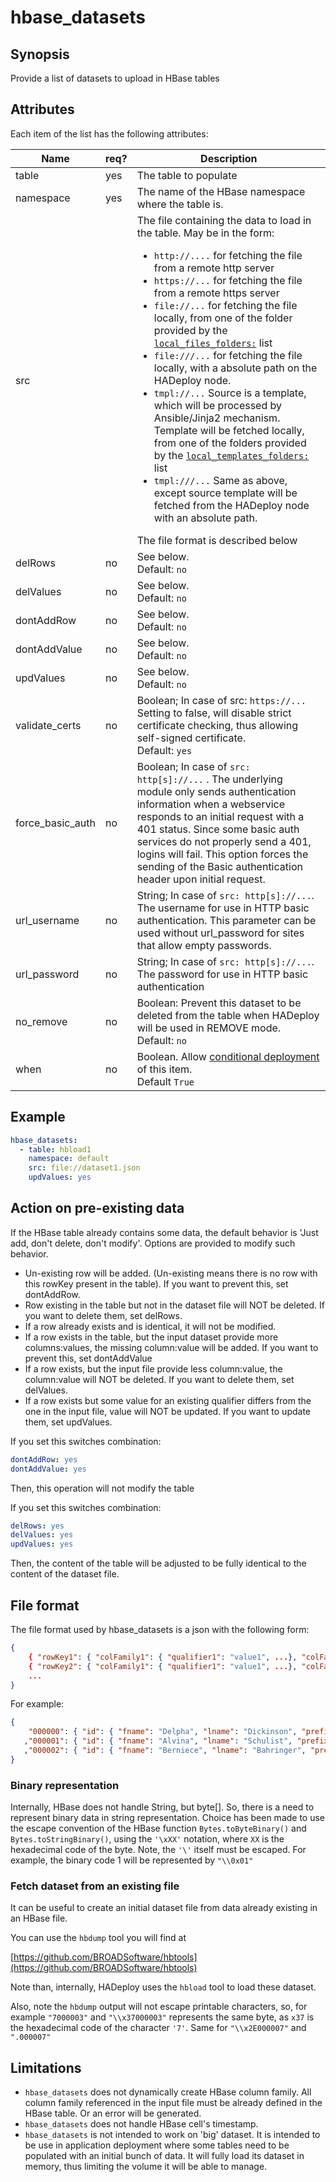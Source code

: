 # hbase_datasets

## Synopsis

Provide a list of datasets to upload in HBase tables 

## Attributes

Each item of the list has the following attributes:

Name | req?	 |	Description
--- | --- | ---
table|yes|The table to populate
namespace|yes|The name of the HBase namespace where the table is.
src||The file containing the data to load in the table. May be in the form:<ul><li>`http://....` for fetching the file from a remote http server</li><li>`https://...` for fetching the file from a remote https server</li><li>`file://...` for fetching the file locally, from one of the folder provided by the [`local_files_folders:`](../files/local_files_folders) list</li><li>`file:///...` for fetching the file locally, with a absolute path on the HADeploy node.</li><li>`tmpl://...`  Source is a template, which will be processed by Ansible/Jinja2 mechanism. Template will be fetched locally, from one of the folders provided by the [`local_templates_folders:`](../files/local_templates_folders) list</li><li>`tmpl:///...` Same as above, except source template will be fetched from the HADeploy node with an absolute path.</li></ul>The file format is described below
delRows|no|See below.<br>Default: `no`
delValues|no|See below.<br>Default: `no`
dontAddRow|no|See below.<br>Default: `no`
dontAddValue|no|See below.<br>Default: `no`
updValues|no|See below.<br>Default: `no`
validate_certs|no|Boolean; In case of src: `https://...` Setting to false, will disable strict certificate checking, thus allowing self-signed certificate.<br>Default: `yes`
force_basic_auth|no|Boolean; In case of `src: http[s]://...` . The underlying module only sends authentication information when a webservice responds to an initial request with a 401 status. Since some basic auth services do not properly send a 401, logins will fail. This option forces the sending of the Basic authentication header upon initial request.
url_username|no|String; In case of `src: http[s]://...`. The username for use in HTTP basic authentication. This parameter can be used without url_password for sites that allow empty passwords.
url_password|no|String; In case of `src: http[s]://...`. The password for use in HTTP basic authentication
no_remove|no|Boolean: Prevent this dataset to be deleted from the table when HADeploy will be used in REMOVE mode.<br>Default: `no`
when|no|Boolean. Allow [conditional deployment](../../more/conditional_deployment) of this item.<br>Default `True` 

## Example
```yaml
hbase_datasets:
  - table: hbload1
    namespace: default
    src: file://dataset1.json
    updValues: yes
```
## Action on pre-existing data

If the HBase table already contains some data, the default behavior is 'Just add, don't delete, don't modify'. Options are provided to modify such behavior.

* Un-existing row will be added. (Un-existing means there is no row with this rowKey present in the table). If you want to prevent this, set dontAddRow.
* Row existing in the table but not in the dataset file will NOT be deleted. If you want to delete them, set delRows.
* If a row already exists and is identical, it will not be modified.
* If a row exists in the table, but the input dataset provide more columns:values, the missing column:value will be added. If you want to prevent this, set dontAddValue
* If a row exists, but the input file provide less column:value, the column:value will NOT be deleted. If you want to delete them, set delValues.
* If a row exists but some value for an existing qualifier differs from the one in the input file, value will NOT be updated. If you want to update them, set updValues.

If you set this switches combination:
```yaml
dontAddRow: yes
dontAddValue: yes
```
Then, this operation will not modify the table

If you set this switches combination:
```yaml
delRows: yes
delValues: yes
updValues: yes
```
Then, the content of the table will be adjusted to be fully identical to the content of the dataset file.

## File format

The file format used by hbase_datasets is a json with the following form:
```json
{
    { "rowKey1": { "colFamily1": { "qualifier1": "value1", ...}, "colFamily2": { ... }, ...}, 
    { "rowKey2": { "colFamily1": { "qualifier1": "value1", ...}, "colFamily2": { ... }, ...},
    ...
} 
```
For example:
```json
{
    "000000": { "id": { "fname": "Delpha", "lname": "Dickinson", "prefix": "Mr.", "reg": "000000" }, "job": { "cpny": "Barton, Barton and Barton", "title": "Human Branding Officer" } }
   ,"000001": { "id": { "fname": "Alvina", "lname": "Schulist", "prefix": "Dr.", "reg": "000001" }, "job": { "cpny": "Hilll, Hilll and Hilll", "title": "Investor Brand Coordinator" } }
   ,"000002": { "id": { "fname": "Berniece", "lname": "Bahringer", "prefix": "Mrs.", "reg": "000002" }, "job": { "cpny": "Eichmann-Eichmann", "title": "District Paradigm Coordinator" } }
}
```

### Binary representation

Internally, HBase does not handle String, but byte[]. So, there is a need to represent binary data in string representation. Choice has been made to use the escape convention of the HBase function `Bytes.toByteBinary()` and `Bytes.toStringBinary()`, using the `'\xXX'` notation, where `XX` is the hexadecimal code of the byte.
Note, the `'\'` itself must be escaped. For example, the binary code 1 will be represented by `"\\0x01"`

### Fetch dataset from an existing file

It can be useful to create an initial dataset file from data already existing in an HBase file.

You can use the `hbdump` tool you will find at 

[https://github.com/BROADSoftware/hbtools](https://github.com/BROADSoftware/hbtools)

Note than, internally, HADeploy uses the `hbload` tool to load these dataset.

Also, note the `hbdump` output will not escape printable characters, so, for example `"7000003"` and `"\\x37000003"` represents the same byte, as `x37` is the hexadecimal code of the character `'7'`. Same for `"\\x2E000007"` and `".000007"`

## Limitations

* `hbase_datasets` does not dynamically create HBase column family. All column family referenced in the input file must be already defined in the HBase table. Or an error will be generated.
* `hbase_datasets` does not handle HBase cell's timestamp.
* `hbase_datasets` is not intended to work on 'big' dataset. It is intended to be use in application deployment where some tables need to be populated with an initial bunch of data. It will fully load its dataset in memory, thus limiting the volume it will be able to manage.

 
